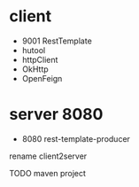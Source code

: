 # client

- 9001 RestTemplate
- hutool
- httpClient
- OkHttp
- OpenFeign

# server 8080

- 8080 rest-template-producer


rename client2server


TODO maven project